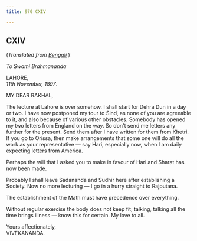```yaml
---
title: 970 CXIV

---
```

  

  


## CXIV

(*Translated from [Bengali](b8384e8114.pdf)* )

*To Swami Brahmananda*

LAHORE,  
*11th November, 1897*.

MY DEAR RAKHAL,

The lecture at Lahore is over somehow. I shall start for Dehra Dun in a
day or two. I have now postponed my tour to Sind, as none of you are
agreeable to it, and also because of various other obstacles. Somebody
has opened my two letters from England on the way. So don't send me
letters any further for the present. Send them after I have written for
them from Khetri. If you go to Orissa, then make arrangements that some
one will do all the work as your representative — say Hari, especially
now, when I am daily expecting letters from America.

Perhaps the will that I asked you to make in favour of Hari and Sharat
has now been made.

Probably I shall leave Sadananda and Sudhir here after establishing a
Society. Now no more lecturing — I go in a hurry straight to Rajputana.

The establishment of the Math must have precedence over everything.

Without regular exercise the body does not keep fit; talking, talking
all the time brings illness — know this for certain. My love to all.

Yours affectionately,  
VIVEKANANDA.